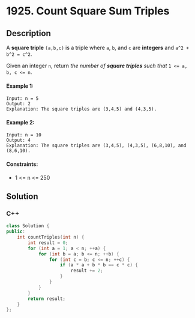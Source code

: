 # 1925. Count Square Sum Triples


## Description
A **square triple** `(a,b,c)` is a triple where `a`, `b`, and `c` are **integers** and `a^2 + b^2 = c^2`.

Given an integer `n`, return *the number of **square triples** such that* `1 <= a, b, c <= n`.

#### Example 1:
```
Input: n = 5
Output: 2
Explanation: The square triples are (3,4,5) and (4,3,5).
```

#### Example 2:
```
Input: n = 10
Output: 4
Explanation: The square triples are (3,4,5), (4,3,5), (6,8,10), and (8,6,10).
```

#### Constraints:
- 1 <= n <= 250


## Solution

### C++
```cpp
class Solution {
public:
    int countTriples(int n) {
        int result = 0;
        for (int a = 1; a < n; ++a) {
            for (int b = a; b <= n; ++b) {
                for (int c = b; c <= n; ++c) {
                    if (a * a + b * b == c * c) {
                        result += 2;
                    }
                }
            }
        }
        return result;
    }
};
```
